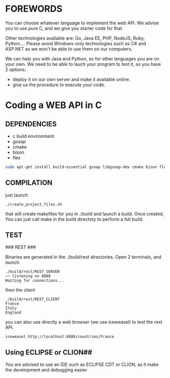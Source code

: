 # FOREWORDS #
You can choose whatever language to implement the web API. We advise you to use pure C, and we give you starter code for that.

Other technologies available are: Go, Java EE, PHP, NodeJS, Ruby, Python.... Please avoid Windows-only technologies such as C# and ASP.NET as we won't be able to use them on our computers.

We can help you with Java and Python, so for other languages you are on your own. We need to be able to lauch your program to test it, so you have 2 options:

- deploy it on our own server and make it available online.
- give us the procedure to execute your code.

# Coding a WEB API in C #

## DEPENDENCIES ##

* c build environment
* gosap
* cmake
* bison 
* flex

```bash
sudo apt-get install build-essential gsoap libgsoap-dev cmake bison flex
```

## COMPILATION ##

just launch
```
./create_project_files.sh 
```

that will create makefiles for you in ./build and launch a build. Once created, You can just call make in the build directoty to perform a full build.

## TEST ##

### REST ###

Binaries are generated in the ./build/rest directories.
Open 2 terminals, and launch

```
./build/rest/REST_SERVER 
~~ listening on 8888
Waiting for connections...
```

then the client

```
./build/rest/REST_CLIENT 
France
Italy
England
```

you can also use directly a web browser (we use iceweasel) to test the rest API.

```
iceweasel http://localhost:8888/countries/France
```


## Using ECLIPSE or CLION##

You are advised to use an IDE such as ECLIPSE CDT or CLION, as it make the development and debugging easier




